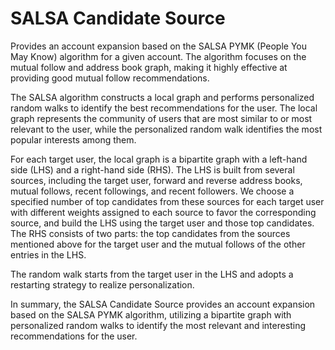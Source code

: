 # SALSA Candidate Source

Provides an account expansion based on the SALSA PYMK (People You May Know) algorithm for a given account. The algorithm focuses on the mutual follow and address book graph, making it highly effective at providing good mutual follow recommendations.

The SALSA algorithm constructs a local graph and performs personalized random walks to identify the best recommendations for the user. The local graph represents the community of users that are most similar to or most relevant to the user, while the personalized random walk identifies the most popular interests among them.

For each target user, the local graph is a bipartite graph with a left-hand side (LHS) and a right-hand side (RHS). The LHS is built from several sources, including the target user, forward and reverse address books, mutual follows, recent followings, and recent followers. We choose a specified number of top candidates from these sources for each target user with different weights assigned to each source to favor the corresponding source, and build the LHS using the target user and those top candidates. The RHS consists of two parts: the top candidates from the sources mentioned above for the target user and the mutual follows of the other entries in the LHS.

The random walk starts from the target user in the LHS and adopts a restarting strategy to realize personalization.

In summary, the SALSA Candidate Source provides an account expansion based on the SALSA PYMK algorithm, utilizing a bipartite graph with personalized random walks to identify the most relevant and interesting recommendations for the user.
